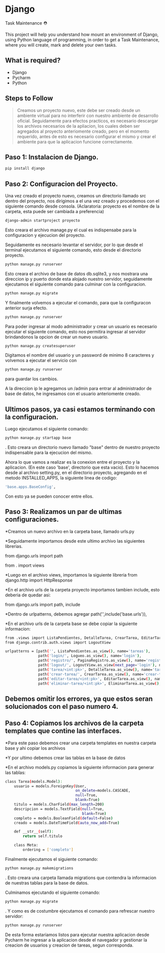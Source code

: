 # Django
Task Maintenance ⛑

This project will help you understand how mount an environment of Django, using Python language of programming, in order to get a Task Maintenance, where you will create, mark and delete your own tasks.

## What is required?
* Django
* Pycharm
* Python

## Steps to Follow
> Creamos un proyecto nuevo, este debe ser creado desde un ambiente virtual para no interferir con nuestro ambiente de desarrollo oficial.
> Seguidamente para efectos practicos, es necesario descargar los archivos necesarios de la apliacion, los cuales deben ser agregados al proyecto anteriomente creado, pero en el momento requerido, antes de esto es necesario configurar el mismo y crear el ambiente para que la aplicacion funcione correctamente.

## Paso 1: Instalacion de Django.
```sh
pip install django
```
## Paso 2: Configuracion del Proyecto.
Una vez creado el proyecto nuevo, creamos un directorio llamado src dentro del proyecto, nos dirigimos a el una vez creado y procedemos con el siguiente comando desde consola. (Aclaratoria: proyecto es el nombre de la carpeta, esta puede ser cambiada a preferencia)

```sh
django-admin startproject proyecto
```

Esto creara el archivo manage.py el cual es indispensabe para la configuracion y ejecucion del proyecto.

Seguidamente es necesario levantar el servidor, por lo que desde el terminal ejecutamos el siguiente comando, esto desde el directorio proyecto.

```sh
python manage.py runserver
```

Esto creara el archivo de base de datos db.sqlite3, y nos mostrara una direccion ip y puerto donde esta alojado nuestro servidor, seguidamente ejecutamos el siguiente comando para culminar con la configuracion.

```sh
python manage.py migrate
```

Y finalmente volvemos a ejecutar el comando, para que la configuracon anterior surja efecto.

```sh
python manage.py runserver
```

Para poder ingresar al modo administrador y crear un usuario es necesario ejecutar el siguiente comando, esto nos permitira ingresar al servidor brindandonos la opcion de crear un nuevo usuario.

```sh
python manage.py createsuperuser
```

Digitamos el nombre del usuario y un password de minimo 8 caracteres y volvemos a ejecutar el servicio con
```sh
python manage.py runserver
```
para guardar los cambios.

A la direccion ip le agregamos un /admin para entrar al administrador de base de datos, he ingresamos con el usuario anteriomente creado.

## Ultimos pasos, ya casi estamos terminando con la configuracion.

Luego ejecutamos el siguiente comando: 
```sh
python manage.py startapp base
```
. Esto creara un directorio nuevo llamado "base" dentro de nuestro proyecto indispensable para la ejecucion del mismo.

Ahora lo que vamos a realizar es la conexion entre el proyecto y la aplicacion. (En este caso 'base', directorio que esta vacio). Esto lo hacemos desde al archivo setting.py, en el directorio proyecto, agregando en el metodo
INSTALLED_APPS, la siguiente linea de codigo: 
```sh
'base.apps.BaseConfig',
```
Con esto ya se pueden conocer entre ellos.

## Paso 3: Realizamos un par de ultimas configuraciones.

*Creamos un nuevo archivo en la carpeta base, llamado urls.py

*Seguidamente importamos desde este ultimo archivo las siguientes librerias.

from django.urls import path

from . import views

*Luego en el archivo views, importamos la siguiente libreria from django.http import HttpResponse

*En el archivo urls de la carpeta proyecto importamos tambien include, esto deberia de quedar asi:

from django.urls import path, include

*Dentro de urlpatterns, debemos agregar path('',include('base.urls')),

*En el archivo urls de la carpeta base se debe copiar la siguiente informacion:

```sh
from .views import ListaPendientes, DetalleTarea, CrearTarea, EditarTarea, EliminarTarea, Logueo, PaginaRegistro
from django.contrib.auth.views import LogoutView

urlpatterns = [path('', ListaPendientes.as_view(), name='tareas'),
               path('login/', Logueo.as_view(), name='login'),
               path('registro/', PaginaRegistro.as_view(), name='registro'),
               path('logout/', LogoutView.as_view(next_page='login'), name='logout'),
               path('tarea/<int:pk>', DetalleTarea.as_view(), name='tarea'),
               path('crear-tarea/', CrearTarea.as_view(), name='crear-tarea'),
               path('editar-tarea/<int:pk>', EditarTarea.as_view(), name='editar-tarea'),
               path('eliminar-tarea/<int:pk>', EliminarTarea.as_view(), name='eliminar-tarea')]


```

## Debemos omitir los errores, ya que estos seran solucionados con el paso numero 4.

## Paso 4: Copiamos los archivos de la carpeta templates que contine las interfaces.

*Para este paso debemos crear una carpeta templates en nuestra carpeta base y ahi copiar los archivos

*Y por ultimo debemos crear las tablas en la base de datos

*En el archivo models.py copiamos la siguiente informacion para generar las tablas:
```sh
class Tarea(models.Model):
    usuario = models.ForeignKey(User,
                                on_delete=models.CASCADE,
                                null=True,
                                blank=True)
    titulo = models.CharField(max_length=200)
    descripcion = models.TextField(null=True,
                                   blank=True)
    completo = models.BooleanField(default=False)
    creado = models.DateTimeField(auto_now_add=True)

    def __str__(self):
        return self.titulo

    class Meta:
        ordering = ['completo']
```

Finalmente ejecutamos el siguiente comando:
```sh
python manage.py makemigrations
```
. Esto creara una carpeta llamada migrations que contendra la informacion de nuestras tablas para la base de datos.

Culminamos ejecutando el siguiente comando:
```sh
python manage.py migrate
```
. Y como es de costumbre ejecutamos el comando para refrescar nuestro servidor:
```sh
python manage.py runserver
```

De esta forma estariamos listos para ejecutar nuestra aplicacion desde Pycharm he ingresar a la aplicacion desde el navegador y gestionar la creacion de usuarios y creacion de tareas, segun corresponda.










